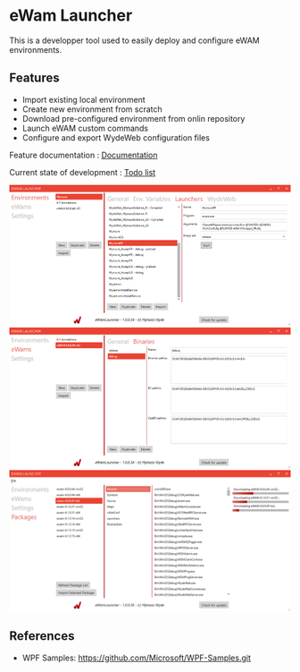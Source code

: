 # eWam Launcher

This is a developper tool used to easily deploy and configure eWAM environments.

## Features

- Import existing local environment
- Create new environment from scratch
- Download pre-configured environment from onlin repository
- Launch eWAM custom commands
- Configure and export WydeWeb configuration files

Feature documentation : [Documentation](Documentation/features.md)

Current state of development : [Todo list](Documentation/todo.md)

![screen01](Documentation/screenshot-01.png)
![screen02](Documentation/screenshot-02.png)
![screen03](Documentation/screenshot-03.png)

## References

- WPF Samples: https://github.com/Microsoft/WPF-Samples.git